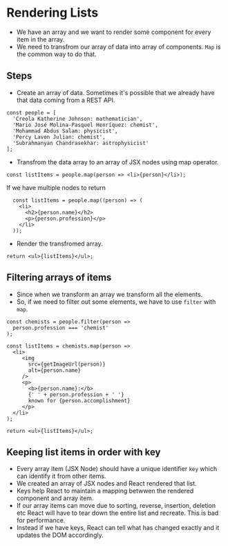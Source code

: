 # Rendering Lists

- We have an array and we want to render some component for every item in the array.
- We need to transfrom our array of data into array of components. `Map` is the common way to do that.


## Steps

- Create an array of data. Sometimes it's possible that we already have that data coming from a REST API.

```tsx
const people = [
  'Creola Katherine Johnson: mathematician',
  'Mario José Molina-Pasquel Henríquez: chemist',
  'Mohammad Abdus Salam: physicist',
  'Percy Lavon Julian: chemist',
  'Subrahmanyan Chandrasekhar: astrophysicist'
];
```
- Transfrom the data array to an array of JSX nodes using map operator.

```tsx
const listItems = people.map(person => <li>{person}</li>);
```
If we have multiple nodes to return

```tsx
  const listItems = people.map((person) => (
    <li>
      <h2>{person.name}</h2>
      <p>{person.profession}</p>
    </li>
  ));
```

- Render the transfromed array.

```tsx
return <ul>{listItems}</ul>;
```


## Filtering arrays of items 

- Since when we transform an array we transform all the elements.
- So, if we need to filter out some elements, we have to use `filter` with `map`.

```tsx
const chemists = people.filter(person =>
  person.profession === 'chemist'
);

const listItems = chemists.map(person =>
  <li>
     <img
       src={getImageUrl(person)}
       alt={person.name}
     />
     <p>
       <b>{person.name}:</b>
       {' ' + person.profession + ' '}
       known for {person.accomplishment}
     </p>
  </li>
);

return <ul>{listItems}</ul>;
```


## Keeping list items in order with key 

- Every array item (JSX Node) should have a unique identifier `key` which can identify it from other items.
- We created an array of JSX nodes and React rendered that list.
- Keys help React to maintain a mapping betwwen the rendered component and array item.
- If our array items can move due to sorting, reverse, insertion, deletion etc React will have to tear down the entire list and recreate. This is bad for performance.
- Instead if we have keys, React can tell what has changed exactly and it updates the DOM accordingly.
